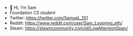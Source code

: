 - 👋 Hi, I’m Sam
- Foundation CS student 
- Twitter: https://twitter.com/5amueL_101
- Reddit: https://www.reddit.com/user/Sam_Loopring_eth/
- Steam: https://steamcommunity.com/id/LowAttentionSpan/

<!---
Samneek/Samneek is a ✨ special ✨ repository because its `README.md` (this file) appears on your GitHub profile.
You can click the Preview link to take a look at your changes.
--->
